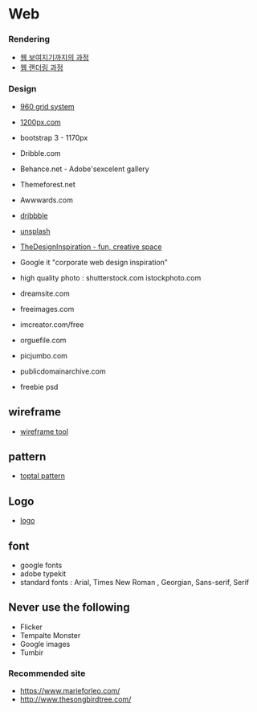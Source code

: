 # Web

### Rendering

* [웹 보여지기까지의 과정](https://medium.com/@pks2974/website%EB%8A%94-%EC%96%B4%EB%96%BB%EA%B2%8C-%EB%B3%B4%EC%97%AC%EC%A7%80%EA%B2%8C%EB%90%98%EB%8A%94-%EA%B1%B8%EA%B9%8C-1-108009d4bdb)
* [웹 랜더링 과정](https://d2.naver.com/helloworld/59361)

### Design

* [960 grid system](https://960.gs/)
* [1200px.com](https://1200px.com/)
* bootstrap 3 - 1170px
* Dribble.com
* Behance.net -  Adobe'sexcelent gallery
* Themeforest.net 
* Awwwards.com 
* [dribbble](https://dribbble.com/)
* [unsplash](https://unsplash.com/)
* [TheDesignInspiration - fun, creative space ](http://www.webdesign-inspiration.com/)

* Google it "corporate web design inspiration"
* high quality photo : shutterstock.com istockphoto.com
* dreamsite.com
* freeimages.com
* imcreator.com/free
* orguefile.com
* picjumbo.com
* publicdomainarchive.com
* freebie psd

## wireframe
* [wireframe tool](http://codecondo.com/free-wireframe-tools/)

## pattern

* [toptal pattern](https://www.toptal.com/designers/subtlepatterns/)

## Logo
* [logo](http://logopond.com/)

## font
* google fonts
* adobe typekit
* standard fonts : Arial, Times New Roman , Georgian, Sans-serif, Serif


##  Never use the following
* Flicker
* Tempalte Monster
* Google images
* Tumbir

### Recommended site
* https://www.marieforleo.com/
* http://www.thesongbirdtree.com/

